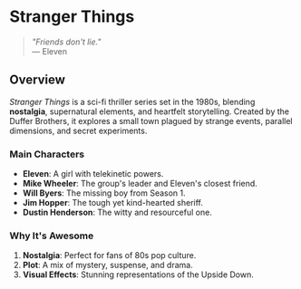 # **Stranger Things**

> *"Friends don't lie."*  
> — Eleven  

## **Overview**  
*Stranger Things* is a sci-fi thriller series set in the 1980s, blending **nostalgia**, supernatural elements, and heartfelt storytelling. Created by the Duffer Brothers, it explores a small town plagued by strange events, parallel dimensions, and secret experiments.  

### **Main Characters**  
- **Eleven**: A girl with telekinetic powers.  
- **Mike Wheeler**: The group's leader and Eleven's closest friend.  
- **Will Byers**: The missing boy from Season 1.  
- **Jim Hopper**: The tough yet kind-hearted sheriff.  
- **Dustin Henderson**: The witty and resourceful one.  

### **Why It's Awesome**  
1. **Nostalgia**: Perfect for fans of 80s pop culture.  
2. **Plot**: A mix of mystery, suspense, and drama.  
3. **Visual Effects**: Stunning representations of the Upside Down.  

